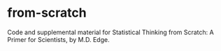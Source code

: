 # from-scratch
Code and supplemental material for Statistical Thinking from Scratch: A Primer for Scientists, by M.D. Edge.

